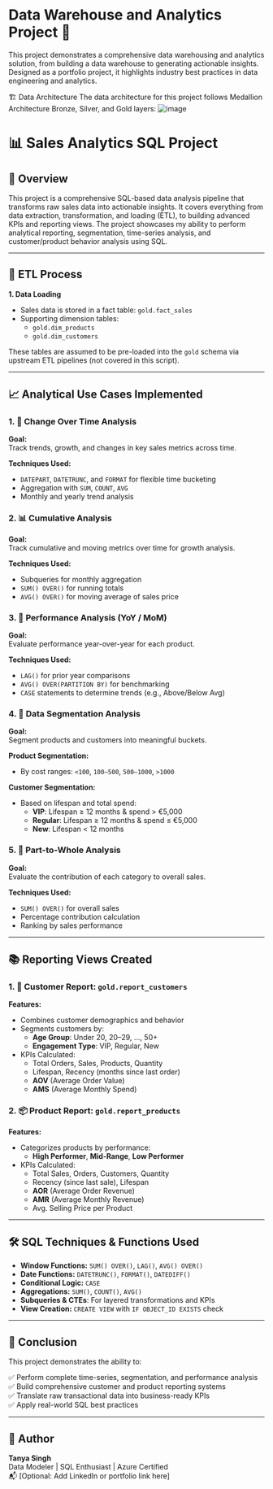 # Data Warehouse and Analytics Project 🚀
This project demonstrates a comprehensive data warehousing and analytics solution, from building a data warehouse to generating actionable insights. Designed as a portfolio project, it highlights industry best practices in data engineering and analytics.

🏗️ Data Architecture
The data architecture for this project follows Medallion Architecture Bronze, Silver, and Gold layers:
![image](https://github.com/user-attachments/assets/82a12f35-c632-4b9b-8c88-1f138bbd8923)


# 📊 Sales Analytics SQL Project

## 📝 Overview

This project is a comprehensive SQL-based data analysis pipeline that transforms raw sales data into actionable insights. It covers everything from data extraction, transformation, and loading (ETL), to building advanced KPIs and reporting views. The project showcases my ability to perform analytical reporting, segmentation, time-series analysis, and customer/product behavior analysis using SQL.

---

## 🔁 ETL Process

**1. Data Loading**

- Sales data is stored in a fact table: `gold.fact_sales`
- Supporting dimension tables:
  - `gold.dim_products`
  - `gold.dim_customers`

These tables are assumed to be pre-loaded into the `gold` schema via upstream ETL pipelines (not covered in this script).

---

## 📈 Analytical Use Cases Implemented

### 1. 🔄 Change Over Time Analysis

**Goal:**  
Track trends, growth, and changes in key sales metrics across time.

**Techniques Used:**
- `DATEPART`, `DATETRUNC`, and `FORMAT` for flexible time bucketing
- Aggregation with `SUM`, `COUNT`, `AVG`
- Monthly and yearly trend analysis

### 2. 📊 Cumulative Analysis

**Goal:**  
Track cumulative and moving metrics over time for growth analysis.

**Techniques Used:**
- Subqueries for monthly aggregation
- `SUM() OVER()` for running totals
- `AVG() OVER()` for moving average of sales price

### 3. 📆 Performance Analysis (YoY / MoM)

**Goal:**  
Evaluate performance year-over-year for each product.

**Techniques Used:**
- `LAG()` for prior year comparisons
- `AVG() OVER(PARTITION BY)` for benchmarking
- `CASE` statements to determine trends (e.g., Above/Below Avg)

### 4. 📂 Data Segmentation Analysis

**Goal:**  
Segment products and customers into meaningful buckets.

**Product Segmentation:**
- By cost ranges: `<100`, `100–500`, `500–1000`, `>1000`

**Customer Segmentation:**
- Based on lifespan and total spend:
  - **VIP**: Lifespan ≥ 12 months & spend > €5,000
  - **Regular**: Lifespan ≥ 12 months & spend ≤ €5,000
  - **New**: Lifespan < 12 months

### 5. 🧩 Part-to-Whole Analysis

**Goal:**  
Evaluate the contribution of each category to overall sales.

**Techniques Used:**
- `SUM() OVER()` for overall sales
- Percentage contribution calculation
- Ranking by sales performance

---

## 📚 Reporting Views Created

### 1. 👥 Customer Report: `gold.report_customers`

**Features:**
- Combines customer demographics and behavior
- Segments customers by:
  - **Age Group**: Under 20, 20–29, ..., 50+
  - **Engagement Type**: VIP, Regular, New
- KPIs Calculated:
  - Total Orders, Sales, Products, Quantity
  - Lifespan, Recency (months since last order)
  - **AOV** (Average Order Value)
  - **AMS** (Average Monthly Spend)

### 2. 📦 Product Report: `gold.report_products`

**Features:**
- Categorizes products by performance:
  - **High Performer**, **Mid-Range**, **Low Performer**
- KPIs Calculated:
  - Total Sales, Orders, Customers, Quantity
  - Recency (since last sale), Lifespan
  - **AOR** (Average Order Revenue)
  - **AMR** (Average Monthly Revenue)
  - Avg. Selling Price per Product

---

## 🛠️ SQL Techniques & Functions Used

- **Window Functions:** `SUM() OVER()`, `LAG()`, `AVG() OVER()`
- **Date Functions:** `DATETRUNC()`, `FORMAT()`, `DATEDIFF()`
- **Conditional Logic:** `CASE`
- **Aggregations:** `SUM()`, `COUNT()`, `AVG()`
- **Subqueries & CTEs**: For layered transformations and KPIs
- **View Creation:** `CREATE VIEW` with `IF OBJECT_ID EXISTS` check

---

## 📌 Conclusion

This project demonstrates the ability to:

✅ Perform complete time-series, segmentation, and performance analysis  
✅ Build comprehensive customer and product reporting systems  
✅ Translate raw transactional data into business-ready KPIs  
✅ Apply real-world SQL best practices

---

## 🧠 Author

**Tanya Singh**  
Data Modeler | SQL Enthusiast | Azure Certified  
📬 [Optional: Add LinkedIn or portfolio link here]

